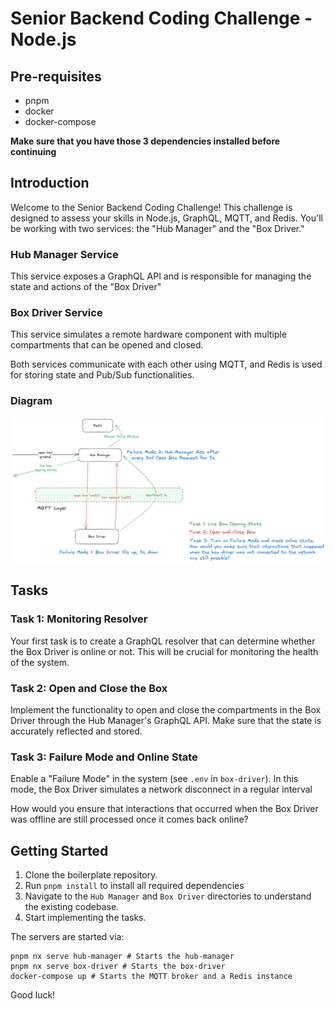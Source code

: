 # Senior Backend Coding Challenge - Node.js

## Pre-requisites
- pnpm
- docker
- docker-compose

**Make sure that you have those 3 dependencies installed before continuing**

## Introduction

Welcome to the Senior Backend Coding Challenge! This challenge is designed to assess your skills in Node.js, GraphQL, MQTT, and Redis. You'll be working with two services: the "Hub Manager" and the "Box Driver."

### Hub Manager Service

This service exposes a GraphQL API and is responsible for managing the state and actions of the "Box Driver"

### Box Driver Service

This service simulates a remote hardware component with multiple compartments that can be opened and closed.

Both services communicate with each other using MQTT, and Redis is used for storing state and Pub/Sub functionalities.

### Diagram

![Backend Diagram](./Backend-Challenge.png)

## Tasks

### Task 1: Monitoring Resolver

Your first task is to create a GraphQL resolver that can determine whether the Box Driver is online or not. This will be crucial for monitoring the health of the system.

### Task 2: Open and Close the Box

Implement the functionality to open and close the compartments in the Box Driver through the Hub Manager's GraphQL API. Make sure that the state is accurately reflected and stored.

### Task 3: Failure Mode and Online State

Enable a "Failure Mode" in the system (see `.env` in `box-driver`). In this mode, the Box Driver simulates a network disconnect in a regular interval

How would you ensure that interactions that occurred when the Box Driver was offline are still processed once it comes back online?

## Getting Started

1. Clone the boilerplate repository.
2. Run `pnpm install` to install all required dependencies
4. Navigate to the `Hub Manager` and `Box Driver` directories to understand the existing codebase.
5. Start implementing the tasks.

The servers are started via:
```
pnpm nx serve hub-manager # Starts the hub-manager
pnpm nx serve box-driver # Starts the box-driver
docker-compose up # Starts the MQTT broker and a Redis instance
```

Good luck!
